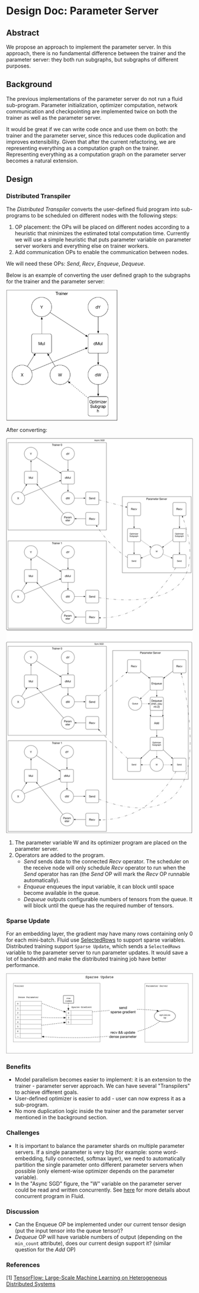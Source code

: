 # Design Doc: Parameter Server

## Abstract

We propose an approach to implement the parameter server. In this
approach, there is no fundamental difference between the trainer and
the parameter server: they both run subgraphs, but subgraphs of
different purposes.

## Background

The previous implementations of the parameter server do not run a
fluid sub-program. Parameter initialization, optimizer computation, network
communication and checkpointing are implemented twice on both the
trainer as well as the parameter server.

It would be great if we can write code once and use them on both: the
trainer and the parameter server, since this reduces code duplication and
improves extensibility. Given that after the current refactoring, we are
representing everything as a computation graph on the
trainer. Representing everything as a computation graph on the parameter
server becomes a natural extension.

## Design

### Distributed Transpiler

The *Distributed Transpiler* converts the user-defined fluid program
into sub-programs to be scheduled on different nodes with the following
steps:

1. OP placement: the OPs will be placed on different nodes according
   to a heuristic that minimizes the estimated total computation
   time. Currently we will use a simple heuristic that puts parameter
   variable on parameter server workers and everything else on trainer
   workers.
1. Add communication OPs to enable the communication between nodes.

We will need these OPs: *Send*, *Recv*, *Enqueue*, *Dequeue*.

Below is an example of converting the user defined graph to the
subgraphs for the trainer and the parameter server:

<img src="src/local-graph.png" width="300"/>

After converting:

<img src="src/dist-graph.png" width="700"/>

1. The parameter variable W and its optimizer program are placed on the parameter server.
1. Operators are added to the program.
   - *Send* sends data to the connected *Recv* operator.  The
	 scheduler on the receive node will only schedule *Recv* operator
	 to run when the *Send* operator has ran (the *Send* OP will mark
	 the *Recv* OP runnable automatically).
   - *Enqueue* enqueues the input variable, it can block until space
     become available in the queue.
   - *Dequeue* outputs configurable numbers of tensors from the
     queue. It will block until the queue has the required number of
     tensors.

### Sparse Update

For an embedding layer, the gradient may have many rows containing only 0 for each mini-batch.
Fluid use [SelectedRows](../selected_rows.md) to support sparse variables. Distributed training support `Sparse Update`,
which sends a `SelectedRows` variable to the parameter server to run parameter updates.
It would save a lot of bandwidth and make the distributed training job have better performance.

<img src="src/sparse_update.png" width="700" />

### Benefits

- Model parallelism becomes easier to implement: it is an extension to
  the trainer - parameter server approach. We can have several "Transpilers"
  to achieve different goals.
- User-defined optimizer is easier to add - user can now express it as
  a sub-program.
- No more duplication logic inside the trainer and the parameter
  server mentioned in the background section.

### Challenges

- It is important to balance the parameter shards on multiple
  parameter servers. If a single parameter is very big (for example: some
  word-embedding, fully connected, softmax layer), we need to
  automatically partition the single parameter onto different
  parameter servers when possible (only element-wise optimizer depends
  on the parameter variable).
- In the "Async SGD" figure, the "W" variable on the parameter server
  could be read and written concurrently. See
  [here](https://github.com/PaddlePaddle/Paddle/pull/6394) for more
  details about concurrent program in Fluid.

### Discussion

- Can the Enqueue OP be implemented under our current tensor design
  (put the input tensor into the queue tensor)?
- *Dequeue* OP will have variable numbers of output (depending on the
  `min_count` attribute), does our current design support it? (similar
  question for the *Add* OP)

### References

[1] [TensorFlow: Large-Scale Machine Learning on Heterogeneous Distributed Systems](https://static.googleusercontent.com/media/research.google.com/en//pubs/archive/45166.pdf)
